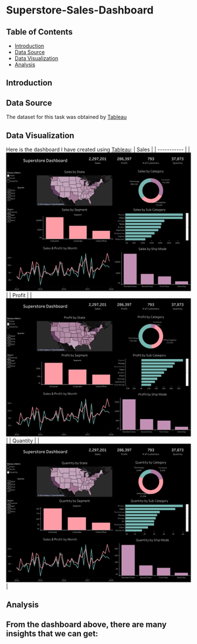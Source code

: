 # Superstore-Sales-Dashboard

## Table of Contents
- [Introduction](#Introduction)
- [Data Source](#Data-Source)
- [Data Visualization](#Data-Visualization)
- [Analysis](#Analysis)

## Introduction


## Data Source
The dataset for this task was obtained by [Tableau](https://community.tableau.com/s/question/0D54T00000CWeX8SAL/sample-superstore-sales-excelxls) 

## Data Visualization
Here is the dashboard I have created using [Tableau](https://public.tableau.com/app/profile/nur.alfi.laily/viz/SuperstoreSales_17036535860750/DashboardV22):
| Sales |
| ----------- |
|![Sales](https://github.com/alfi0120/Superstore-Sales-Dashboard/blob/8f1c196e45fc1022bdfcd26d60f0b56ee11a76cf/Sales.png)|
| Profit |
|![Profit](https://github.com/alfi0120/Superstore-Sales-Dashboard/blob/8f1c196e45fc1022bdfcd26d60f0b56ee11a76cf/Profit.png)|
| Quantity |
|![Quantity](https://github.com/alfi0120/Superstore-Sales-Dashboard/blob/8f1c196e45fc1022bdfcd26d60f0b56ee11a76cf/Quantity.png)|

## Analysis
From the dashboard above, there are many insights that we can get:
- 
